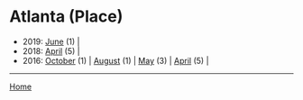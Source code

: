 # Atlanta (Place)

  * 2019: 
      [June](./atlanta-place-2019-06.md) (1) | 
  * 2018: 
      [April](./atlanta-place-2018-04.md) (5) | 
  * 2016: 
      [October](./atlanta-place-2016-10.md) (1) | 
      [August](./atlanta-place-2016-08.md) (1) | 
      [May](./atlanta-place-2016-05.md) (3) | 
      [April](./atlanta-place-2016-04.md) (5) | 

----

[Home](../)
